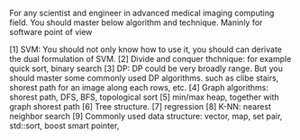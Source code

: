 For any scientist and engineer in advanced medical imaging computing field.
You should master below algorithm and technique. Maninly for software point of view


[1] SVM: You should not only know how to use it, you should can derivate the dual formulation of SVM. 
[2] Divide and conquer thchnique: for example quick sort, binary search
[3] DP: DP could be very broadly range. But you should master some commonly used DP algorithms. such as clibe stairs, shorest path for an image along each rows, etc.
[4] Graph algorithms: shorest path, DFS, BFS, topological sort
[5] min/max heap, together with graph shorest path
[6] Tree structure. 
[7] regression
[8] K-NN: nearest neighbor search
[9] Commonly used data structure: vector, map, set pair, std::sort, boost smart pointer,

